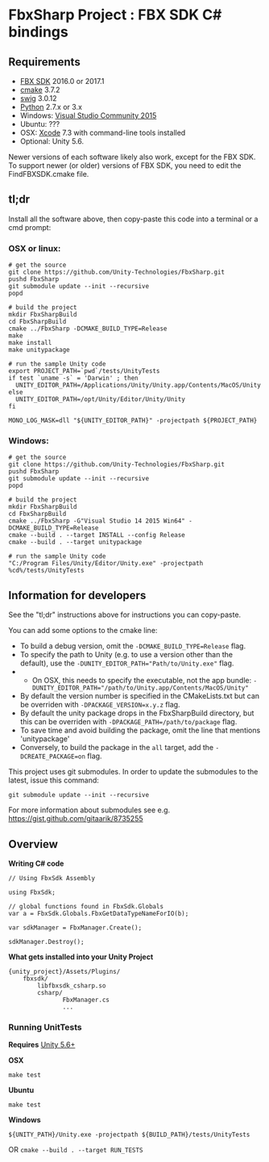 # FbxSharp Project : FBX SDK C# bindings

## Requirements

* [FBX SDK](http://www.autodesk.com/products/fbx/overview) 2016.0 or 2017.1
* [cmake](https://cmake.org/download/) 3.7.2
* [swig](http://www.swig.org/download.html) 3.0.12
* [Python](https://www.python.org/downloads/) 2.7.x or 3.x
* Windows: [Visual Studio Community 2015](https://www.visualstudio.com/downloads/)
* Ubuntu: ???
* OSX: [Xcode](https://developer.apple.com/xcode/features/) 7.3 with command-line tools installed
* Optional: Unity 5.6.

Newer versions of each software likely also work, except for the FBX SDK. To support newer (or older) versions of FBX SDK, you need to edit the FindFBXSDK.cmake file.

## tl;dr

Install all the software above, then copy-paste this code into a terminal or a cmd prompt:

### OSX or linux:
```
# get the source
git clone https://github.com/Unity-Technologies/FbxSharp.git
pushd FbxSharp
git submodule update --init --recursive
popd

# build the project
mkdir FbxSharpBuild
cd FbxSharpBuild
cmake ../FbxSharp -DCMAKE_BUILD_TYPE=Release
make
make install
make unitypackage

# run the sample Unity code
export PROJECT_PATH=`pwd`/tests/UnityTests
if test `uname -s` = 'Darwin' ; then
  UNITY_EDITOR_PATH=/Applications/Unity/Unity.app/Contents/MacOS/Unity
else
  UNITY_EDITOR_PATH=/opt/Unity/Editor/Unity/Unity
fi

MONO_LOG_MASK=dll "${UNITY_EDITOR_PATH}" -projectpath ${PROJECT_PATH}
```

### Windows:

```
# get the source
git clone https://github.com/Unity-Technologies/FbxSharp.git
pushd FbxSharp
git submodule update --init --recursive
popd

# build the project
mkdir FbxSharpBuild
cd FbxSharpBuild
cmake ../FbxSharp -G"Visual Studio 14 2015 Win64" -DCMAKE_BUILD_TYPE=Release
cmake --build . --target INSTALL --config Release
cmake --build . --target unitypackage

# run the sample Unity code
"C:/Program Files/Unity/Editor/Unity.exe" -projectpath %cd%/tests/UnityTests
```

## Information for developers

See the "tl;dr" instructions above for instructions you can copy-paste.

You can add some options to the cmake line:
* To build a debug version, omit the `-DCMAKE_BUILD_TYPE=Release` flag.
* To specify the path to Unity (e.g. to use a version other than the default), use the `-DUNITY_EDITOR_PATH="Path/to/Unity.exe"` flag.
* * On OSX, this needs to specify the executable, not the app bundle: `-DUNITY_EDITOR_PATH="/path/to/Unity.app/Contents/MacOS/Unity"`
* By default the version number is specified in the CMakeLists.txt but can be overriden with `-DPACKAGE_VERSION=x.y.z` flag.
* By default the unity package drops in the FbxSharpBuild directory, but this can be overriden with `-DPACKAGE_PATH=/path/to/package` flag.
* To save time and avoid building the package, omit the line that mentions 'unitypackage'
* Conversely, to build the package in the `all` target, add the `-DCREATE_PACKAGE=on` flag.

This project uses git submodules. In order to update the submodules to the latest, issue this command:
```
git submodule update --init --recursive
```
For more information about submodules see e.g. https://gist.github.com/gitaarik/8735255

## Overview

**Writing C# code**
```
// Using FbxSdk Assembly

using FbxSdk;

// global functions found in FbxSdk.Globals
var a = FbxSdk.Globals.FbxGetDataTypeNameForIO(b);

var sdkManager = FbxManager.Create();

sdkManager.Destroy();
```

**What gets installed into your Unity Project**
```
{unity_project}/Assets/Plugins/
    fbxsdk/
        libfbxsdk_csharp.so
        csharp/
               FbxManager.cs
               ...
```

### Running UnitTests

**Requires** [Unity 5.6+](https://store.unity.com/)

**OSX**
```
make test
```

**Ubuntu**

```
make test
```

**Windows**

```
${UNITY_PATH}/Unity.exe -projectpath ${BUILD_PATH}/tests/UnityTests
```

OR ```cmake --build . --target RUN_TESTS```
